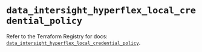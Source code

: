 # `data_intersight_hyperflex_local_credential_policy`

Refer to the Terraform Registry for docs: [`data_intersight_hyperflex_local_credential_policy`](https://registry.terraform.io/providers/ciscodevnet/intersight/1.0.71/docs/data-sources/hyperflex_local_credential_policy).
